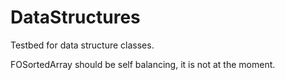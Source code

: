 DataStructures
==============

Testbed for data structure classes.

FOSortedArray should be self balancing, it is not at the moment.
